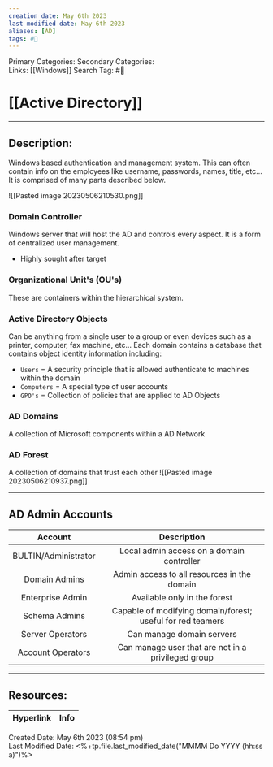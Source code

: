 ```yaml
---
creation date: May 6th 2023
last modified date: May 6th 2023
aliases: [AD]
tags: #📕
---
```


Primary Categories: 
Secondary Categories:  
Links: [[Windows]]
Search Tag: #📕  

# [[Active Directory]]  
___

## Description:  
Windows based authentication and management system. This can often contain info on the employees like username, passwords, names, title, etc... It is comprised of many parts described below.

![[Pasted image 20230506210530.png]]

### Domain Controller
Windows server that will host the AD and controls every aspect. It is a form of centralized user management.
- Highly sought after target

### Organizational Unit's (OU's)
These are containers within the hierarchical system.

### Active Directory Objects
Can be anything from a single user to a group or even devices such as a printer, computer, fax machine, etc... Each domain contains a database that contains object identity information including:
- `Users` = A security principle that is allowed authenticate to machines within the domain
- `Computers` = A special type of user accounts
- `GPO's` = Collection of policies that are applied to AD Objects

### AD Domains
A collection of Microsoft components within a AD Network

### AD Forest
A collection of domains that trust each other
![[Pasted image 20230506210937.png]]

---
## AD Admin Accounts
|       Account        |                        Description                         |
|:--------------------:|:----------------------------------------------------------:|
| BULTIN/Administrator |         Local admin access on a domain controller          |
|    Domain Admins     |        Admin access to all resources in the domain         |
|   Enterprise Admin   |                Available only in the forest                |
|    Schema Admins     | Capable of modifying domain/forest; useful for red teamers |
|   Server Operators   |                 Can manage domain servers                  |
|  Account Operators   |     Can manage user that are not in a privileged group     | 






___

## Resources:

| Hyperlink | Info |
| --------- | ---- |


Created Date: May 6th 2023 (08:54 pm)  
Last Modified Date: <%+tp.file.last_modified_date("MMMM Do YYYY (hh:ss a)")%>
